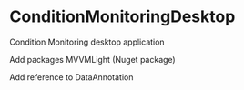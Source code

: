 # ConditionMonitoringDesktop
Condition Monitoring desktop application

Add packages MVVMLight (Nuget package)

Add reference to DataAnnotation

